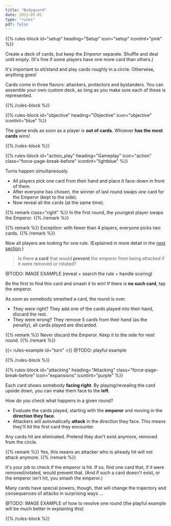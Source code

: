 ```yaml
---
title: "Bodyguard"
date: 2023-05-02
type: "rules"
pdf: false
---
```


{{% rules-block id="setup" heading="Setup" icon="setup" icontint="pink" %}}

Create a deck of cards, but keep the _Emperor_ separate. Shuffle and deal until empty. (It's fine if some players have one more card than others.)

It's important to sit/stand and play cards roughly in a circle. Otherwise, anything goes!

Cards come in three flavors: attackers, protectors and bystanders. You can assemble your own custom deck, as long as you make sure each of these is represented.

{{% /rules-block %}}

{{% rules-block id="objective" heading="Objective" icon="objective" icontint="blue" %}}

The game ends as soon as a player is **out of cards**. Whoever **has the most cards** wins!

{{% /rules-block %}}

{{% rules-block id="action_play" heading="Gameplay" icon="action" class="force-page-break-before" icontint="lightblue" %}}

Turns happen simultaneously.

* All players pick one card from their hand and place it face-down in front of them.
* After everyone has chosen, the winner of last round swaps _one_ card for the Emperor (kept to the side).
* Now reveal all the cards (at the same time).

{{% remark class="right" %}}
In the first round, the youngest player swaps the Emperor.
{{% /remark %}}

{{% remark %}}
Exception: with fewer than 4 players, everyone picks _two_ cards.
{{% /remark %}}

Now all players are looking for one rule. (Explained in more detail in the [next section](#attacking).)

> Is there **a card** that would **prevent** the emperor from being attacked if it were removed or rotated? 

@TODO: IMAGE EXAMPLE (reveal + search the rule + handle scoring)

Be the first to find this card and smash it to win! If there is **no such card**, tap the emperor.

As soon as somebody smashed a card, the round is over. 

* They were right? They add one of the cards played into their hand, discard the rest.
* They were wrong? They remove 5 cards from their hand (as the penalty), all cards played are discarded.

{{% remark %}}
Never discard the Emperor. Keep it to the side for next round.
{{% /remark %}}

{{< rules-example id="turn" >}} @TODO: playful example

{{% /rules-block %}}

{{% rules-block id="attacking" heading="Attacking" class="force-page-break-before" icon="expansions" icontint="purple" %}}

Each card shows somebody **facing right**. By playing/revealing the card upside down, you can make them face to the **left**.

How do you check what happens in a given round?

* Evaluate the cards played, starting with the **emperor** and moving in the **direction they face**.
* Attackers will automatically **attack** in the direction they face. This means they'll _hit_ the first card they encounter.

Any cards hit are eliminated. Pretend they don't exist anymore, removed from the circle. 

{{% remark %}}
Yes, this means an attacker who is already hit will not attack anymore.
{{% /remark %}}

It's your job to check if the emperor is hit. If so, find one card that, if it were removed/rotated, would prevent that. (And if such a card doesn't exist, or the emperor isn't hit, you smash the emperor.)

Many cards have special powers, though, that will change the trajectory and consequences of attacks in surprising ways ...

@TODO: IMAGE EXAMPLE of how to resolve one round (the playful example will be much better in explaining this)

{{% /rules-block %}}
